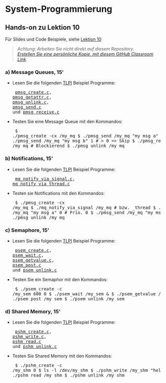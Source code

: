# System-Programmierung
## Hands-on zu Lektion 10
Für Slides und Code Beispiele, siehe [Lektion 10](../../../fhnw-syspr/blob/master/10/README.md)

> *Achtung: Arbeiten Sie nicht direkt auf diesem Repository.*<br/>
> *[Erstellen Sie eine persönliche Kopie, mit diesem GitHub Classroom Link](https://classroom.github.com/a/yLSOSh4Z).*

### a) Message Queues, 15'
* Lesen Sie die folgenden [TLPI](http://man7.org/tlpi/) Beispiel Programme:<pre>
[pmsg_create.c](http://man7.org/tlpi/code/online/book/pmsg/pmsg_create.c.html), [pmsg_getattr.c](http://man7.org/tlpi/code/online/book/pmsg/pmsg_getattr.c.html), [pmsg_unlink.c](http://man7.org/tlpi/code/online/book/pmsg/pmsg_unlink.c.html), [pmsg_send.c](http://man7.org/tlpi/code/online/book/pmsg/pmsg_send.c.html) und [pmsg_receive.c](http://man7.org/tlpi/code/online/book/pmsg/pmsg_receive.c.html)</pre>
* Testen Sie eine Message Queue mit den Kommandos:<pre>
    $ ./pmsg_create -cx /my_mq
    $ ./pmsg_send /my_mq "my msg a" 0 # Prio. 0
    $ ./pmsg_send /my_mq "my msg b" 1 # > 0 => Skip
    $ ./pmsg_receive /my_mq # Blockierend
    $ ./pmsg_unlink /my_mq</pre>

### b) Notifications, 15'
* Lesen Sie die folgenden [TLPI](http://man7.org/tlpi/) Beispiel Programme:<pre>
[mq_notify_via_signal.c](http://man7.org/tlpi/code/online/book/pmsg/mq_notify_via_signal.c.html), [mq_notify_via_thread.c](http://man7.org/tlpi/code/online/book/pmsg/mq_notify_via_thread.c.html)</pre>
* Testen sie Notifications mit den Kommandos:<pre>
    $ ./pmsg_create -cx /my_mq
    $ ./mq_notify_via_signal /my_mq # bzw. _thread
    $ ./pmsg_send /my_mq "my msg a" 0 # Prio. 0
    $ ./pmsg_send /my_mq "my msg b" 0
    $ ./pmsg_unlink /my_mq</pre>
    
### c) Semaphore, 15'
* Lesen Sie die folgenden [TLPI](http://man7.org/tlpi/) Beispiel Programme:<pre>
[psem_create.c](http://man7.org/tlpi/code/online/book/psem/psem_create.c.html), [psem_wait.c](http://man7.org/tlpi/code/online/book/psem/psem_wait.c.html), [psem_getvalue.c](http://man7.org/tlpi/code/online/book/psem/psem_getvalue.c.html), [psem_post.c](http://man7.org/tlpi/code/online/book/psem/psem_post.c.html) und [psem_unlink.c](http://man7.org/tlpi/code/online/book/psem/psem_unlink.c.html)</pre>
* Testen Sie ein Semaphor mit den Kommandos:<pre>
    $ ./psem_create -c /my_sem 600 0
    $ ./psem_wait /my_sem &
    $ ./psem_getvalue /my_sem
    $ ./psem_post /my_sem
    $ ./psem_unlink /my_sem</pre>

### d) Shared Memory, 15'
* Lesen Sie die folgenden [TLPI](http://man7.org/tlpi/) Beispiel Programme:<pre>
[pshm_create.c](http://man7.org/tlpi/code/online/book/pshm/pshm_create.c.html), [pshm_write.c](http://man7.org/tlpi/code/online/book/pshm/pshm_write.c.html), [pshm_read.c](http://man7.org/tlpi/code/online/book/pshm/pshm_read.c.html) und [pshm_unlink.c](http://man7.org/tlpi/code/online/book/pshm/pshm_unlink.c.html)</pre>
* Testen Sie Shared Memory mit den Kommandos:<pre>
    $ ./pshm_create -c /my_shm 0
    $ ls -l /dev/my_shm
    $ ./pshm_write /my_shm "hello"
    $ ./pshm_read /my_shm
    $ ./pshm_unlink /my_shm</pre>
